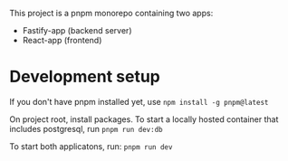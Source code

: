 This project is a pnpm monorepo containing two apps:
- Fastify-app (backend server)
- React-app (frontend)

# Development setup
If you don't have pnpm installed yet, use
```npm install -g pnpm@latest```

On project root, install packages.
To start a locally hosted container that includes postgresql, run
```pnpm run dev:db```

To start both applicatons, run:
```pnpm run dev```